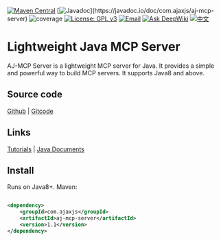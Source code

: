 [![Maven Central](https://img.shields.io/maven-central/v/com.ajaxjs/aj-mcp-server?label=Latest%20Release)](https://central.sonatype.com/artifact/com.ajaxjs/aj-mcp-server)
[![Javadoc](https://img.shields.io/badge/javadoc-1.1-brightgreen.svg?)](https://javadoc.io/doc/com.ajaxjs/aj-mcp-server)
![coverage](https://img.shields.io/badge/coverage-80%25-yellowgreen.svg?maxAge=2592000)
[![License: GPL v3](https://img.shields.io/badge/License-GPLv3-blue.svg)](https://www.gnu.org/licenses/gpl-3.0)
[![Email](https://img.shields.io/badge/Contact--me-Email-orange.svg)](mailto:frank@ajaxjs.com)
[![Ask DeepWiki](https://deepwiki.com/badge.svg)](https://deepwiki.com/lightweight-component/aj-mcp)
[![中文](https://img.shields.io/badge/lang-中文-red)](./README.zh-CN.md)

# Lightweight Java MCP Server

AJ-MCP Server is a lightweight MCP server for Java. It provides a simple and powerful way to build MCP servers. It supports Java8 and above.

## Source code

[Github](https://github.com/lightweight-component/aj-mcp) | [Gitcode](https://gitcode.com/lightweight-component/aj-mcp)

## Links

[Tutorials](https://javadoc.io/doc/com.ajaxjs/aj-mcp) | [Java Documents](https://javadoc.io/doc/com.ajaxjs/aj-mcp-server)

## Install

Runs on Java8+. Maven:

```xml

<dependency>
    <groupId>com.ajaxjs</groupId>
    <artifactId>aj-mcp-server</artifactId>
    <version>1.1</version>
</dependency>
```
